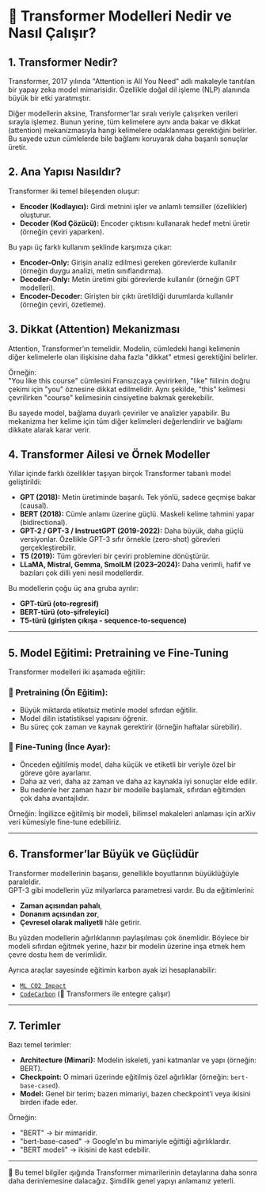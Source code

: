 # 🚀 Transformer Modelleri Nedir ve Nasıl Çalışır?

## 1. Transformer Nedir?

Transformer, 2017 yılında "Attention is All You Need" adlı makaleyle tanıtılan bir yapay zeka model mimarisidir. Özellikle doğal dil işleme (NLP) alanında büyük bir etki yaratmıştır.

Diğer modellerin aksine, Transformer'lar sıralı veriyle çalışırken verileri sırayla işlemez. Bunun yerine, tüm kelimelere aynı anda bakar ve dikkat (attention) mekanizmasıyla hangi kelimelere odaklanması gerektiğini belirler. Bu sayede uzun cümlelerde bile bağlamı koruyarak daha başarılı sonuçlar üretir.



## 2. Ana Yapısı Nasıldır?

Transformer iki temel bileşenden oluşur:

- **Encoder (Kodlayıcı):** Girdi metnini işler ve anlamlı temsiller (özellikler) oluşturur.
- **Decoder (Kod Çözücü):** Encoder çıktısını kullanarak hedef metni üretir (örneğin çeviri yaparken).

Bu yapı üç farklı kullanım şeklinde karşımıza çıkar:

- **Encoder-Only:** Girişin analiz edilmesi gereken görevlerde kullanılır (örneğin duygu analizi, metin sınıflandırma).
- **Decoder-Only:** Metin üretimi gibi görevlerde kullanılır (örneğin GPT modelleri).
- **Encoder-Decoder:** Girişten bir çıktı üretildiği durumlarda kullanılır (örneğin çeviri, özetleme).


## 3. Dikkat (Attention) Mekanizması

Attention, Transformer’ın temelidir. Modelin, cümledeki hangi kelimenin diğer kelimelerle olan ilişkisine daha fazla "dikkat" etmesi gerektiğini belirler.

Örneğin:  
"You like this course" cümlesini Fransızcaya çevirirken, "like" fiilinin doğru çekimi için "you" öznesine dikkat edilmelidir. Aynı şekilde, "this" kelimesi çevrilirken "course" kelimesinin cinsiyetine bakmak gerekebilir.

Bu sayede model, bağlama duyarlı çeviriler ve analizler yapabilir. Bu mekanizma her kelime için tüm diğer kelimeleri değerlendirir ve bağlamı dikkate alarak karar verir.



## 4. Transformer Ailesi ve Örnek Modeller

Yıllar içinde farklı özellikler taşıyan birçok Transformer tabanlı model geliştirildi:

- **GPT (2018):** Metin üretiminde başarılı. Tek yönlü, sadece geçmişe bakar (causal).
- **BERT (2018):** Cümle anlamı üzerine güçlü. Maskeli kelime tahmini yapar (bidirectional).
- **GPT-2 / GPT-3 / InstructGPT (2019-2022):** Daha büyük, daha güçlü versiyonlar. Özellikle GPT-3 sıfır örnekle (zero-shot) görevleri gerçekleştirebilir.
- **T5 (2019):** Tüm görevleri bir çeviri problemine dönüştürür.
- **LLaMA, Mistral, Gemma, SmolLM (2023–2024):** Daha verimli, hafif ve bazıları çok dilli yeni nesil modellerdir.

Bu modellerin çoğu üç ana gruba ayrılır:
- **GPT-türü (oto-regresif)**
- **BERT-türü (oto-şifreleyici)**
- **T5-türü (girişten çıkışa - sequence-to-sequence)**

---

## 5. Model Eğitimi: Pretraining ve Fine-Tuning

Transformer modelleri iki aşamada eğitilir:

### 🔧 Pretraining (Ön Eğitim):
- Büyük miktarda etiketsiz metinle model sıfırdan eğitilir.
- Model dilin istatistiksel yapısını öğrenir.
- Bu süreç çok zaman ve kaynak gerektirir (örneğin haftalar sürebilir).

### 🔧 Fine-Tuning (İnce Ayar):
- Önceden eğitilmiş model, daha küçük ve etiketli bir veriyle özel bir göreve göre ayarlanır.
- Daha az veri, daha az zaman ve daha az kaynakla iyi sonuçlar elde edilir.
- Bu nedenle her zaman hazır bir modelle başlamak, sıfırdan eğitimden çok daha avantajlıdır.

Örneğin: İngilizce eğitilmiş bir modeli, bilimsel makaleleri anlaması için arXiv veri kümesiyle fine-tune edebiliriz.

---

## 6. Transformer’lar Büyük ve Güçlüdür

Transformer modellerinin başarısı, genellikle boyutlarının büyüklüğüyle paraleldir.  
GPT-3 gibi modellerin yüz milyarlarca parametresi vardır. Bu da eğitimlerini:

- **Zaman açısından pahalı**,  
- **Donanım açısından zor**,  
- **Çevresel olarak maliyetli** hâle getirir.

Bu yüzden modellerin ağırlıklarının paylaşılması çok önemlidir. Böylece bir modeli sıfırdan eğitmek yerine, hazır bir modelin üzerine inşa etmek hem çevre dostu hem de verimlidir.

Ayrıca araçlar sayesinde eğitimin karbon ayak izi hesaplanabilir:  
- [`ML CO2 Impact`](https://mlco2.github.io/impact)  
- [`CodeCarbon`](https://codecarbon.io) (🤗 Transformers ile entegre çalışır)

---

## 7. Terimler

Bazı temel terimler:

- **Architecture (Mimari):** Modelin iskeleti, yani katmanlar ve yapı (örneğin: BERT).
- **Checkpoint:** O mimari üzerinde eğitilmiş özel ağırlıklar (örneğin: `bert-base-cased`).
- **Model:** Genel bir terim; bazen mimariyi, bazen checkpoint’i veya ikisini birden ifade eder.

Örneğin:
- "BERT" → bir mimaridir.  
- "bert-base-cased" → Google’ın bu mimariyle eğittiği ağırlıklardır.  
- "BERT modeli" → ikisini de kast edebilir.

---

📌 Bu temel bilgiler ışığında Transformer mimarilerinin detaylarına daha sonra daha derinlemesine dalacağız. Şimdilik genel yapıyı anlamanız yeterli.

